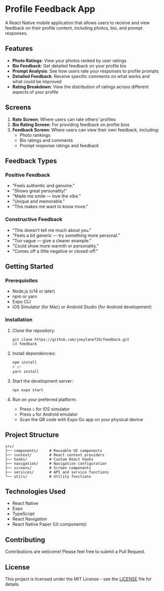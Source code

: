 # Profile Feedback App

A React Native mobile application that allows users to receive and view feedback on their profile content, including photos, bio, and prompt responses.

## Features

- **Photo Ratings**: View your photos ranked by user ratings
- **Bio Feedback**: Get detailed feedback on your profile bio
- **Prompt Analysis**: See how users rate your responses to profile prompts
- **Detailed Feedback**: Receive specific comments on what works and what could be improved
- **Rating Breakdown**: View the distribution of ratings across different aspects of your profile

## Screens

1. **Rate Screen**: Where users can rate others' profiles
2. **Bio Rating Screen**: For providing feedback on profile bios
3. **Feedback Screen**: Where users can view their own feedback, including:
   - Photo rankings
   - Bio ratings and comments
   - Prompt response ratings and feedback

## Feedback Types

### Positive Feedback
- "Feels authentic and genuine."
- "Shows great personality!"
- "Made me smile — love the vibe."
- "Unique and memorable."
- "This makes me want to know more."

### Constructive Feedback
- "This doesn't tell me much about you."
- "Feels a bit generic — try something more personal."
- "Too vague — give a clearer example."
- "Could show more warmth or personality."
- "Comes off a little negative or closed-off."

## Getting Started

### Prerequisites

- Node.js (v14 or later)
- npm or yarn
- Expo CLI
- iOS Simulator (for Mac) or Android Studio (for Android development)

### Installation

1. Clone the repository:
   ```bash
   git clone https://github.com/joeylane729/feedback.git
   cd feedback
   ```

2. Install dependencies:
   ```bash
   npm install
   # or
   yarn install
   ```

3. Start the development server:
   ```bash
   npx expo start
   ```

4. Run on your preferred platform:
   - Press `i` for iOS simulator
   - Press `a` for Android emulator
   - Scan the QR code with Expo Go app on your physical device

## Project Structure

```
src/
├── components/     # Reusable UI components
├── context/        # React context providers
├── hooks/          # Custom React hooks
├── navigation/     # Navigation configuration
├── screens/        # Screen components
├── services/       # API and service functions
└── utils/          # Utility functions
```

## Technologies Used

- React Native
- Expo
- TypeScript
- React Navigation
- React Native Paper (UI components)

## Contributing

Contributions are welcome! Please feel free to submit a Pull Request.

## License

This project is licensed under the MIT License - see the [LICENSE](LICENSE) file for details. 